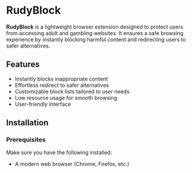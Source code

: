 # RudyBlock

**RudyBlock** is a lightweight browser extension designed to protect users from accessing adult and gambling websites. It ensures a safe browsing experience by instantly blocking harmful content and redirecting users to safer alternatives.

## Features

- Instantly blocks inappropriate content
- Effortless redirect to safer alternatives
- Customizable block lists tailored to user needs
- Low resource usage for smooth browsing
- User-friendly interface

## Installation

### Prerequisites

Make sure you have the following installed:

- A modern web browser (Chrome, Firefox, etc.)

